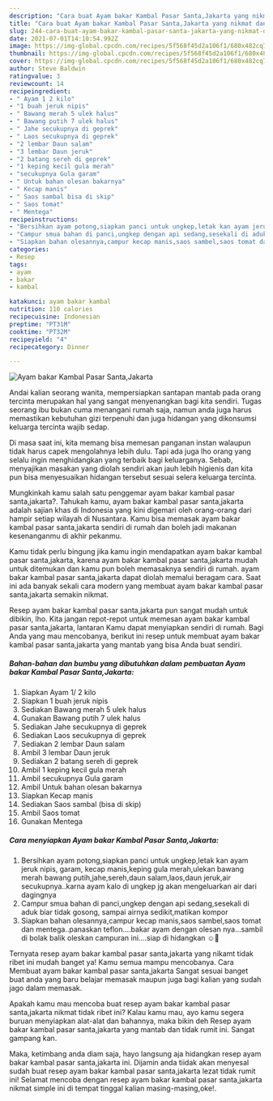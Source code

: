 ```yaml
---
description: "Cara buat Ayam bakar Kambal Pasar Santa,Jakarta yang nikmat dan Mudah Dibuat"
title: "Cara buat Ayam bakar Kambal Pasar Santa,Jakarta yang nikmat dan Mudah Dibuat"
slug: 244-cara-buat-ayam-bakar-kambal-pasar-santa-jakarta-yang-nikmat-dan-mudah-dibuat
date: 2021-07-01T14:10:54.992Z
image: https://img-global.cpcdn.com/recipes/5f568f45d2a106f1/680x482cq70/ayam-bakar-kambal-pasar-santajakarta-foto-resep-utama.jpg
thumbnail: https://img-global.cpcdn.com/recipes/5f568f45d2a106f1/680x482cq70/ayam-bakar-kambal-pasar-santajakarta-foto-resep-utama.jpg
cover: https://img-global.cpcdn.com/recipes/5f568f45d2a106f1/680x482cq70/ayam-bakar-kambal-pasar-santajakarta-foto-resep-utama.jpg
author: Steve Baldwin
ratingvalue: 3
reviewcount: 14
recipeingredient:
- " Ayam 1 2 kilo"
- "1 buah jeruk nipis"
- " Bawang merah 5 ulek halus"
- " Bawang putih 7 ulek halus"
- " Jahe secukupnya di geprek"
- " Laos secukupnya di geprek"
- "2 lembar Daun salam"
- "3 lembar Daun jeruk"
- "2 batang sereh di geprek"
- "1 keping kecil gula merah"
- "secukupnya Gula garam"
- " Untuk bahan olesan bakarnya"
- " Kecap manis"
- " Saos sambal bisa di skip"
- " Saos tomat"
- " Mentega"
recipeinstructions:
- "Bersihkan ayam potong,siapkan panci untuk ungkep,letak kan ayam jeruk nipis, garam, kecap manis,keping gula merah,ulekan bawang merah bawang putih,jahe,sereh,daun salam,laos,daun jeruk,air secukupnya..karna ayam kalo di ungkep jg akan mengeluarkan air dari dagingnya"
- "Campur smua bahan di panci,ungkep dengan api sedang,sesekali di aduk biar tidak gosong, sampai airnya sedikit,matikan kompor"
- "Siapkan bahan olesannya,campur kecap manis,saos sambel,saos tomat dan mentega..panaskan teflon....bakar ayam dengan olesan nya...sambil di bolak balik oleskan campuran ini....siap di hidangkan ☺🙏"
categories:
- Resep
tags:
- ayam
- bakar
- kambal

katakunci: ayam bakar kambal 
nutrition: 110 calories
recipecuisine: Indonesian
preptime: "PT31M"
cooktime: "PT32M"
recipeyield: "4"
recipecategory: Dinner

---
```



![Ayam bakar Kambal Pasar Santa,Jakarta](https://img-global.cpcdn.com/recipes/5f568f45d2a106f1/680x482cq70/ayam-bakar-kambal-pasar-santajakarta-foto-resep-utama.jpg)

Andai kalian seorang wanita, mempersiapkan santapan mantab pada orang tercinta merupakan hal yang sangat menyenangkan bagi kita sendiri. Tugas seorang ibu bukan cuma menangani rumah saja, namun anda juga harus memastikan kebutuhan gizi terpenuhi dan juga hidangan yang dikonsumsi keluarga tercinta wajib sedap.

Di masa  saat ini, kita memang bisa memesan panganan instan walaupun tidak harus capek mengolahnya lebih dulu. Tapi ada juga lho orang yang selalu ingin menghidangkan yang terbaik bagi keluarganya. Sebab, menyajikan masakan yang diolah sendiri akan jauh lebih higienis dan kita pun bisa menyesuaikan hidangan tersebut sesuai selera keluarga tercinta. 



Mungkinkah kamu salah satu penggemar ayam bakar kambal pasar santa,jakarta?. Tahukah kamu, ayam bakar kambal pasar santa,jakarta adalah sajian khas di Indonesia yang kini digemari oleh orang-orang dari hampir setiap wilayah di Nusantara. Kamu bisa memasak ayam bakar kambal pasar santa,jakarta sendiri di rumah dan boleh jadi makanan kesenanganmu di akhir pekanmu.

Kamu tidak perlu bingung jika kamu ingin mendapatkan ayam bakar kambal pasar santa,jakarta, karena ayam bakar kambal pasar santa,jakarta mudah untuk ditemukan dan kamu pun boleh memasaknya sendiri di rumah. ayam bakar kambal pasar santa,jakarta dapat diolah memalui beragam cara. Saat ini ada banyak sekali cara modern yang membuat ayam bakar kambal pasar santa,jakarta semakin nikmat.

Resep ayam bakar kambal pasar santa,jakarta pun sangat mudah untuk dibikin, lho. Kita jangan repot-repot untuk memesan ayam bakar kambal pasar santa,jakarta, lantaran Kamu dapat menyiapkan sendiri di rumah. Bagi Anda yang mau mencobanya, berikut ini resep untuk membuat ayam bakar kambal pasar santa,jakarta yang mantab yang bisa Anda buat sendiri.

<!--inarticleads1-->

##### Bahan-bahan dan bumbu yang dibutuhkan dalam pembuatan Ayam bakar Kambal Pasar Santa,Jakarta:

1. Siapkan  Ayam 1/ 2 kilo
1. Siapkan 1 buah jeruk nipis
1. Sediakan  Bawang merah 5 ulek halus
1. Gunakan  Bawang putih 7 ulek halus
1. Sediakan  Jahe secukupnya di geprek
1. Sediakan  Laos secukupnya di geprek
1. Sediakan 2 lembar Daun salam
1. Ambil 3 lembar Daun jeruk
1. Sediakan 2 batang sereh di geprek
1. Ambil 1 keping kecil gula merah
1. Ambil secukupnya Gula garam
1. Ambil  Untuk bahan olesan bakarnya
1. Siapkan  Kecap manis
1. Sediakan  Saos sambal (bisa di skip)
1. Ambil  Saos tomat
1. Gunakan  Mentega




<!--inarticleads2-->

##### Cara menyiapkan Ayam bakar Kambal Pasar Santa,Jakarta:

1. Bersihkan ayam potong,siapkan panci untuk ungkep,letak kan ayam jeruk nipis, garam, kecap manis,keping gula merah,ulekan bawang merah bawang putih,jahe,sereh,daun salam,laos,daun jeruk,air secukupnya..karna ayam kalo di ungkep jg akan mengeluarkan air dari dagingnya
1. Campur smua bahan di panci,ungkep dengan api sedang,sesekali di aduk biar tidak gosong, sampai airnya sedikit,matikan kompor
1. Siapkan bahan olesannya,campur kecap manis,saos sambel,saos tomat dan mentega..panaskan teflon....bakar ayam dengan olesan nya...sambil di bolak balik oleskan campuran ini....siap di hidangkan ☺🙏




Ternyata resep ayam bakar kambal pasar santa,jakarta yang nikamt tidak ribet ini mudah banget ya! Kamu semua mampu mencobanya. Cara Membuat ayam bakar kambal pasar santa,jakarta Sangat sesuai banget buat anda yang baru belajar memasak maupun juga bagi kalian yang sudah jago dalam memasak.

Apakah kamu mau mencoba buat resep ayam bakar kambal pasar santa,jakarta nikmat tidak ribet ini? Kalau kamu mau, ayo kamu segera buruan menyiapkan alat-alat dan bahannya, maka bikin deh Resep ayam bakar kambal pasar santa,jakarta yang mantab dan tidak rumit ini. Sangat gampang kan. 

Maka, ketimbang anda diam saja, hayo langsung aja hidangkan resep ayam bakar kambal pasar santa,jakarta ini. Dijamin anda tiidak akan menyesal sudah buat resep ayam bakar kambal pasar santa,jakarta lezat tidak rumit ini! Selamat mencoba dengan resep ayam bakar kambal pasar santa,jakarta nikmat simple ini di tempat tinggal kalian masing-masing,oke!.

